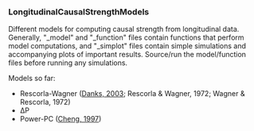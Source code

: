 ### LongitudinalCausalStrengthModels

Different models for computing causal strength from longitudinal data. Generally, "_model" and "_function" files contain functions that perform model computations, and "_simplot" files contain simple simulations and accompanying plots of important results. Source/run the model/function files before running any simulations.

Models so far:
* Rescorla-Wagner ([Danks, 2003](http://repository.cmu.edu/cgi/viewcontent.cgi?article=1086&context=philosophy); Rescorla & Wagner, 1972; Wagner & Rescorla, 1972)
* ∆P
* Power-PC ([Cheng, 1997](https://www.researchgate.net/profile/Patricia_Cheng/publication/220042225_From_covariation_to_causation_A_causal_power_theory/links/0c9605282e5166c70f000000.pdf))
